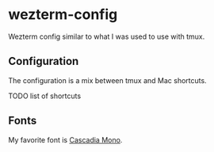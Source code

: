 # wezterm-config

Wezterm config similar to what I was used to use with tmux.

## Configuration

The configuration is a mix between tmux and Mac shortcuts.

TODO list of shortcuts

## Fonts

My favorite font is [Cascadia Mono](https://github.com/microsoft/cascadia-code).

